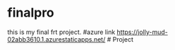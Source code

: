# finalpro
this is my final frt project.
#azure link https://jolly-mud-02abb3610.1.azurestaticapps.net/
#   P r o j e c t  
 
